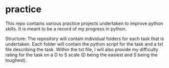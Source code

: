 # practice
This repo contains various practice projects undertaken to improve python skills. It is meant to be a record of my progress in python.

Structure:
The repository will contain individual folders for each task that is undertaken. Each folder will contain the python script for the task and a txt file describing the task. Within the txt file, I will also provide my difficulty rating for the task on a D to S scale (D being the easiest and S being the toughest).
